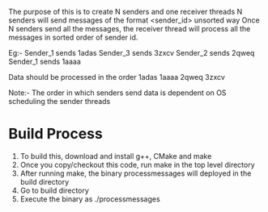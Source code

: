 The purpose of this is to create N senders and one receiver threads
N senders will send messages of the format <sender_id><alphanumeric string> unsorted way
Once N senders send all the messages, the receiver thread will process all the messages in sorted order of sender id.

Eg:- 
Sender_1 sends 1adas
Sender_3 sends 3zxcv
Sender_2 sends 2qweq
Sender_1 sends 1aaaa

Data should be processed in the order
1adas
1aaaa
2qweq
3zxcv

Note:- The order in which senders send data is dependent on OS scheduling the sender threads

Build Process
=============
1. To build this, download and install g++, CMake and make
2. Once you copy/checkout this code, run make in the top level directory
3. After running make, the binary processmessages will deployed in the build directory
4. Go to build directory
5. Execute the binary as ./processmessages

